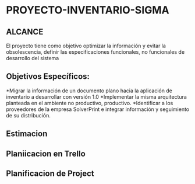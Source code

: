 # PROYECTO-INVENTARIO-SIGMA
## ALCANCE
  El proyecto tiene como objetivo optimizar la información y evitar la obsolescencia, definir las especificaciones funcionales, no funcionales de desarrollo del sistema 
## Objetivos Específicos:
*Migrar la información de un documento plano hacia la aplicación de inventario a desarrollar con versión 1.0
*Implementar la misma arquitectura planteada en el ambiente no productivo, productivo.
*Identificar a los proveedores de la empresa SolverPrint e integrar información y seguimiento de su distribución.

## Estimacion
## Planiicacion en Trello
## Planificacion de Project



